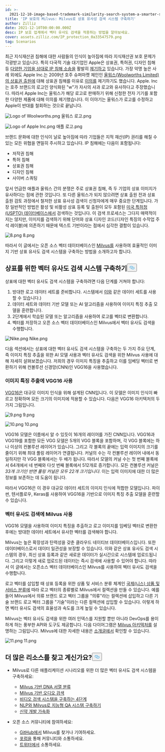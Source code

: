 ```yaml
---
id: >-
  2021-12-10-image-based-trademark-similarity-search-system-a-smarter-solution-to-ip-protection.md
title: 'IP 보호의 Milvus: Milvus로 상표 유사성 검색 시스템 구축하기'
author: Zilliz
date: 2021-12-10T00:00:00.000Z
desc: IP 보호 업계에서 벡터 유사도 검색을 적용하는 방법을 알아보세요.
cover: assets.zilliz.com/IP_protection_0a33547579.png
tag: Scenarios
---
```

<p>최근 지식재산권 침해에 대한 사람들의 인식이 높아짐에 따라 지식재산권 보호 문제가 각광받고 있습니다. 특히 다국적 기술 대기업인 Apple은 상표권, 특허권, 디자인 침해 등 <a href="https://en.wikipedia.org/wiki/Apple_Inc._litigation">다양한 기업을 상대로 IP 침해 소송을</a> 활발히 <a href="https://en.wikipedia.org/wiki/Apple_Inc._litigation">제기하고</a> 있습니다. 가장 악명 높은 사례 외에도 Apple Inc.는 2009년 호주 슈퍼마켓 체인인 <a href="https://www.smh.com.au/business/apple-bites-over-woolworths-logo-20091005-ghzr.html">울워스(Woolworths Limited)의 상표권 출원에</a> 대해 상표권 침해를 이유로 <a href="https://www.smh.com.au/business/apple-bites-over-woolworths-logo-20091005-ghzr.html">이의를</a> 제기하기도 했습니다.  Apple. Inc는 호주 브랜드의 로고인 양식화된 &quot;w&quot;가 자사의 사과 로고와 유사하다고 주장했습니다. 따라서 Apple Inc는 울워스가 해당 로고로 판매하기 위해 신청한 전자 기기를 포함한 다양한 제품에 대해 이의를 제기했습니다. 이 이야기는 울워스가 로고를 수정하고 Apple이 반대를 철회하는 것으로 끝납니다.</p>
<p>
  
   <span class="img-wrapper"> <img translate="no" src="https://assets.zilliz.com/Logo_of_Woolworths_b04ece5b20.png" alt="Logo of Woolworths.png" class="doc-image" id="logo-of-woolworths.png" />
   </span> <span class="img-wrapper"> <span>울워스 로고.png</span> </span></p>
<p>
  
   <span class="img-wrapper"> <img translate="no" src="https://assets.zilliz.com/Logo_of_Apple_Inc_181e5bd5f8.png" alt="Logo of Apple Inc.png" class="doc-image" id="logo-of-apple-inc.png" />
   </span> <span class="img-wrapper"> <span>애플 로고.png</span> </span></p>
<p>브랜드 문화에 대한 인식이 날로 높아짐에 따라 기업들은 지적 재산(IP) 권리를 해칠 수 있는 모든 위협을 면밀히 주시하고 있습니다. IP 침해에는 다음이 포함됩니다:</p>
<ul>
<li>저작권 침해</li>
<li>특허 침해</li>
<li>상표권 침해</li>
<li>디자인 침해</li>
<li>사이버 스쿼팅</li>
</ul>
<p>앞서 언급한 애플과 울워스 간의 분쟁은 주로 상표권 침해, 즉 두 기업의 상표 이미지가 유사하다는 점에 관한 것입니다. 또 다른 울워스가 되지 않으려면 상표 출원 전과 상표 출원 검토 과정에서 철저한 상표 유사성 검색이 신청자에게 매우 중요한 단계입니다. 가장 일반적인 방법은 활성 및 비활성 상표 등록 및 출원이 모두 포함된 <a href="https://tmsearch.uspto.gov/search/search-information">미국 특허청(USPTO) 데이터베이스에서</a> 검색하는 것입니다. 이 검색 프로세스는 그다지 매력적이지는 않지만, 이미지를 검색하기 위해 단어와 상표 디자인 코드(디자인 특징의 수작업 주석 레이블)에 의존하기 때문에 텍스트 기반이라는 점에서 심각한 결함이 있습니다.</p>
<p>
  
   <span class="img-wrapper"> <img translate="no" src="https://assets.zilliz.com/image_8_b2fff6ca11.png" alt="8.png" class="doc-image" id="8.png" />
   </span> <span class="img-wrapper"> <span>8.png</span> </span></p>
<p>따라서 이 글에서는 오픈 소스 벡터 데이터베이스인 <a href="https://milvus.io">Milvus를</a> 사용하여 효율적인 이미지 기반 상표 유사도 검색 시스템을 구축하는 방법을 소개하고자 합니다.</p>
<h2 id="A-vector-similarity-search-system-for-trademarks" class="common-anchor-header">상표를 위한 벡터 유사도 검색 시스템 구축하기<button data-href="#A-vector-similarity-search-system-for-trademarks" class="anchor-icon" translate="no">
      <svg translate="no"
        aria-hidden="true"
        focusable="false"
        height="20"
        version="1.1"
        viewBox="0 0 16 16"
        width="16"
      >
        <path
          fill="#0092E4"
          fill-rule="evenodd"
          d="M4 9h1v1H4c-1.5 0-3-1.69-3-3.5S2.55 3 4 3h4c1.45 0 3 1.69 3 3.5 0 1.41-.91 2.72-2 3.25V8.59c.58-.45 1-1.27 1-2.09C10 5.22 8.98 4 8 4H4c-.98 0-2 1.22-2 2.5S3 9 4 9zm9-3h-1v1h1c1 0 2 1.22 2 2.5S13.98 12 13 12H9c-.98 0-2-1.22-2-2.5 0-.83.42-1.64 1-2.09V6.25c-1.09.53-2 1.84-2 3.25C6 11.31 7.55 13 9 13h4c1.45 0 3-1.69 3-3.5S14.5 6 13 6z"
        ></path>
      </svg>
    </button></h2><p>상표에 대한 벡터 유사도 검색 시스템을 구축하려면 다음 단계를 거쳐야 합니다:</p>
<ol>
<li>방대한 로고 데이터 세트를 준비합니다. 시스템에서 <a href="https://developer.uspto.gov/product/trademark-24-hour-box-and-supplemental">이와</a> 같은 데이터 세트를 사용할 수 있습니다.)</li>
<li>데이터 세트와 데이터 기반 모델 또는 AI 알고리즘을 사용하여 이미지 특징 추출 모델을 훈련합니다.</li>
<li>2단계에서 학습된 모델 또는 알고리즘을 사용하여 로고를 벡터로 변환합니다.</li>
<li>벡터를 저장하고 오픈 소스 벡터 데이터베이스인 Milvus에서 벡터 유사도 검색을 수행합니다.</li>
</ol>
<p>
  
   <span class="img-wrapper"> <img translate="no" src="https://assets.zilliz.com/trademark_system_e9700df555.png" alt="Nike.png" class="doc-image" id="nike.png" />
   </span> <span class="img-wrapper"> <span>Nike.png</span> </span></p>
<p>다음 섹션에서는 상표에 대한 벡터 유사도 검색 시스템을 구축하는 두 가지 주요 단계, 즉 이미지 특징 추출을 위한 AI 모델 사용과 벡터 유사도 검색을 위한 Milvus 사용에 대해 자세히 살펴보겠습니다. 저희의 경우 이미지 특징을 추출하고 이를 임베딩 벡터로 변환하기 위해 컨볼루션 신경망(CNN)인 VGG16을 사용했습니다.</p>
<h3 id="Using-VGG16-for-image-feature-extraction" class="common-anchor-header">이미지 특징 추출에 VGG16 사용</h3><p><a href="https://medium.com/@mygreatlearning/what-is-vgg16-introduction-to-vgg16-f2d63849f615">VGG16은</a> 대규모 이미지 인식을 위해 설계된 CNN입니다. 이 모델은 이미지 인식이 빠르고 정확하며 모든 크기의 이미지에 적용할 수 있습니다. 다음은 VGG16 아키텍처의 두 가지 그림입니다.</p>
<p>
  
   <span class="img-wrapper"> <img translate="no" src="https://assets.zilliz.com/vgg16_layers_9e621f62cc.png" alt="9.png" class="doc-image" id="9.png" />
   </span> <span class="img-wrapper"> <span>9.png</span> </span></p>
<p>
  
   <span class="img-wrapper"> <img translate="no" src="https://assets.zilliz.com/vgg16_architecture_992614e882.png" alt="10.png" class="doc-image" id="10.png" />
   </span> <span class="img-wrapper"> <span>10.png</span> </span></p>
<p>VGG16 모델은 이름에서 알 수 있듯이 16개의 레이어를 가진 CNN입니다. VGG16과 VGG19를 포함한 모든 VGG 모델은 5개의 VGG 블록을 포함하며, 각 VGG 블록에는 하나 이상의 컨볼루션 레이어가 있습니다. 그리고 각 블록의 끝에는 입력 이미지의 크기를 줄이기 위해 최대 풀링 레이어가 연결됩니다. 커널의 수는 각 컨볼루션 레이어 내에서 동일하지만 각 VGG 블록에서는 두 배가 됩니다. 따라서 모델의 커널 수는 첫 번째 블록에서 64개에서 네 번째와 다섯 번째 블록에서 512개로 증가합니다. 모든 컨볼루션 커널은<em>33개 크기인 반면 풀링 커널은 모두 22개 크기입니다</em>. 이는 입력 이미지에 대한 더 많은 정보를 보존하는 데 도움이 됩니다.</p>
<p>따라서 VGG16은 이 경우 대규모 데이터 세트의 이미지 인식에 적합한 모델입니다. 파이썬, 텐서플로우, Keras를 사용하여 VGG16을 기반으로 이미지 특징 추출 모델을 훈련할 수 있습니다.</p>
<h3 id="Using-Milvus-for-vector-similarity-search" class="common-anchor-header">벡터 유사도 검색에 Milvus 사용</h3><p>VGG16 모델을 사용하여 이미지 특징을 추출하고 로고 이미지를 임베딩 벡터로 변환한 후에는 방대한 데이터 세트에서 유사한 벡터를 검색해야 합니다.</p>
<p>Milvus는 높은 확장성과 탄력성을 갖춘 클라우드 네이티브 데이터베이스입니다. 또한 데이터베이스로서 데이터 일관성을 보장할 수 있습니다. 이와 같은 상표 유사도 검색 시스템의 경우, 최신 상표 등록과 같은 새로운 데이터가 실시간으로 시스템에 업로드됩니다. 그리고 이렇게 새로 업로드된 데이터는 즉시 검색에 사용할 수 있어야 합니다. 따라서 이 글에서는 오픈소스 벡터 데이터베이스인 Milvus를 사용하여 벡터 유사도 검색을 수행합니다.</p>
<p>로고 벡터를 삽입할 때 상표 등록을 위한 상품 및 서비스 분류 체계인 <a href="https://en.wikipedia.org/wiki/International_(Nice)_Classification_of_Goods_and_Services">국제(니스) 상품 및 서비스 분류에</a> 따라 로고 벡터의 종류별로 Milvus에서 컬렉션을 만들 수 있습니다. 예를 들어 Milvus에서 의류 브랜드 로고 벡터 그룹을 &quot;의류&quot;라는 컬렉션에 삽입하고 다른 기술 브랜드 로고 벡터 그룹을 &quot;기술&quot;이라는 다른 컬렉션에 삽입할 수 있습니다. 이렇게 하면 벡터 유사도 검색의 효율성과 속도를 크게 높일 수 있습니다.</p>
<p>Milvus는 벡터 유사도 검색을 위한 여러 인덱스를 지원할 뿐만 아니라 DevOps를 용이하게 하는 풍부한 API와 도구도 제공합니다. 다음 다이어그램은 <a href="https://milvus.io/docs/v2.0.x/architecture_overview.md">Milvus 아키텍처를</a> 설명하는 그림입니다. Milvus에 대한 자세한 내용은 <a href="https://milvus.io/docs/v2.0.x/overview.md">소개글에서</a> 확인할 수 있습니다.</p>
<p>
  
   <span class="img-wrapper"> <img translate="no" src="https://assets.zilliz.com/milvus_architecture_ea45a5ab53.png" alt="11.png" class="doc-image" id="11.png" />
   </span> <span class="img-wrapper"> <span>11.png</span> </span></p>
<h2 id="Looking-for-more-resources" class="common-anchor-header">더 많은 리소스를 찾고 계신가요?<button data-href="#Looking-for-more-resources" class="anchor-icon" translate="no">
      <svg translate="no"
        aria-hidden="true"
        focusable="false"
        height="20"
        version="1.1"
        viewBox="0 0 16 16"
        width="16"
      >
        <path
          fill="#0092E4"
          fill-rule="evenodd"
          d="M4 9h1v1H4c-1.5 0-3-1.69-3-3.5S2.55 3 4 3h4c1.45 0 3 1.69 3 3.5 0 1.41-.91 2.72-2 3.25V8.59c.58-.45 1-1.27 1-2.09C10 5.22 8.98 4 8 4H4c-.98 0-2 1.22-2 2.5S3 9 4 9zm9-3h-1v1h1c1 0 2 1.22 2 2.5S13.98 12 13 12H9c-.98 0-2-1.22-2-2.5 0-.83.42-1.64 1-2.09V6.25c-1.09.53-2 1.84-2 3.25C6 11.31 7.55 13 9 13h4c1.45 0 3-1.69 3-3.5S14.5 6 13 6z"
        ></path>
      </svg>
    </button></h2><ul>
<li><p>Milvus로 다른 애플리케이션 시나리오를 위한 더 많은 벡터 유사도 검색 시스템을 구축하세요:</p>
<ul>
<li><a href="https://milvus.io/blog/dna-sequence-classification-based-on-milvus.md">Milvus 기반 DNA 서열 분류</a></li>
<li><a href="https://milvus.io/blog/audio-retrieval-based-on-milvus.md">Milvus 기반 오디오 검색</a></li>
<li><a href="https://milvus.io/blog/building-video-search-system-with-milvus.md">비디오 검색 시스템을 구축하는 4단계</a></li>
<li><a href="https://milvus.io/blog/building-intelligent-chatbot-with-nlp-and-milvus.md">NLP와 Milvus로 지능형 QA 시스템 구축하기</a></li>
<li><a href="https://milvus.io/blog/molecular-structure-similarity-with-milvus.md">신약 개발 가속화</a></li>
</ul></li>
<li><p>오픈 소스 커뮤니티에 참여하세요:</p>
<ul>
<li><a href="https://bit.ly/307b7jC">GitHub에서</a> Milvus를 찾거나 기여하세요.</li>
<li><a href="https://bit.ly/3qiyTEk">포럼을</a> 통해 커뮤니티와 소통하세요.</li>
<li><a href="https://bit.ly/3ob7kd8">트위터에서</a> 소통하세요.</li>
</ul></li>
</ul>
